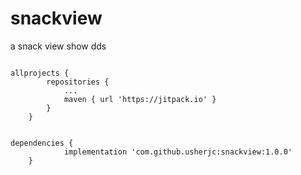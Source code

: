 # snackview
a snack view show dds

``````

allprojects {
		repositories {
			...
			maven { url 'https://jitpack.io' }
		}
	}

``````
``````

dependencies {
	        implementation 'com.github.usherjc:snackview:1.0.0'
	}

``````
